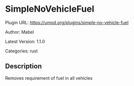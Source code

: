 # SimpleNoVehicleFuel

Plugin URL: https://umod.org/plugins/simple-no-vehicle-fuel

Author: Mabel

Latest Version: 1.1.0

Categories: rust

## Description

Removes requirement of fuel in all vehicles
